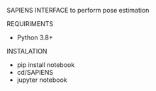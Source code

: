 SAPIENS INTERFACE to perform pose estimation

REQUIRIMENTS
 - Python 3.8+

INSTALATION
 - pip install notebook
 - cd/SAPIENS
 - jupyter notebook
